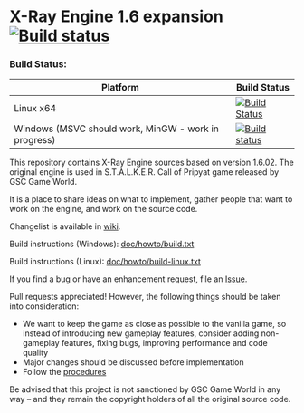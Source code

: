 X-Ray Engine 1.6 expansion [![Build status](https://ci.appveyor.com/api/projects/status/16mp39v0d7fts6yf?svg=true)](https://ci.appveyor.com/project/OpenXRay/xray-16)
==========================

### Build Status:

|Platform|Build Status|
|--------|------|
| Linux x64 |[![Build Status](https://api.travis-ci.org/q4a/xray-16.svg?branch=linux)](https://travis-ci.org/q4a/xray-16)|
| Windows (MSVC should work, MinGW - work in progress) |[![Build status](https://ci.appveyor.com/api/projects/status/beb4c2xtyru4galx?svg=true)](https://ci.appveyor.com/project/q4a/xray-16)|

This repository contains X-Ray Engine sources based on version 1.6.02.
The original engine is used in S.T.A.L.K.E.R. Call of Pripyat game released by GSC Game World.

It is a place to share ideas on what to implement, gather people that want to work on the engine,
and work on the source code.

Changelist is available in [wiki](https://github.com/OpenXRay/xray-16/wiki/Changes).

Build instructions (Windows): [doc/howto/build.txt](doc/howto/build.txt)

Build instructions (Linux): [doc/howto/build-linux.txt](doc/howto/build-linux.txt)

If you find a bug or have an enhancement request, file an [Issue](https://github.com/openxray/xray-16/issues).

Pull requests appreciated! However, the following things should be taken into consideration:
* We want to keep the game as close as possible to the vanilla game, so instead of introducing new gameplay features,
  consider adding non-gameplay features, fixing bugs, improving performance and code quality
* Major changes should be discussed before implementation
* Follow the [procedures](doc/procedure)

Be advised that this project is not sanctioned by GSC Game World in any way – and they remain the copyright holders
of all the original source code.
